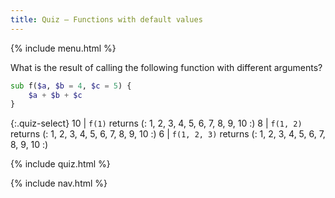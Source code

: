 ```yaml
---
title: Quiz — Functions with default values
---
```


{% include menu.html %}

What is the result of calling the following function with different arguments?

```raku
sub f($a, $b = 4, $c = 5) {
    $a + $b + $c
}
```

{:.quiz-select}
10 | `f(1)` returns (: 1, 2, 3, 4, 5, 6, 7, 8, 9, 10 :)
8 | `f(1, 2)` returns (: 1, 2, 3, 4, 5, 6, 7, 8, 9, 10 :)
6 | `f(1, 2, 3)` returns (: 1, 2, 3, 4, 5, 6, 7, 8, 9, 10 :)

{% include quiz.html %}

{% include nav.html %}
